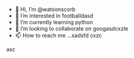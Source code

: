 - 👋 Hi, I’m @watsonscorb
- 👀 I’m interested in footballdasd
- 🌱 I’m currently learning python
- 💞️ I’m looking to collaborate on googasdcxzle
- 📫 How to reach me ...sadsfd
cxzc
<!---xzcxzczx
watsonscorb/watsonscorb is a ✨ special ✨ repository becausenm its `README.md` (this file) appears on your GitHub profile.
You can click the Preview link to take a look at your changes.
--->asc
